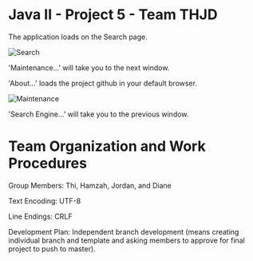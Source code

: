 # Java II - Project 5 - Team THJD
The application loads on the Search page.

![Search](https://i.imgur.com/cYvksLc.png)

'Maintenance...' will take you to the next window.

'About...' loads the project github in your default browser.

![Maintenance](https://i.imgur.com/4j76jSU.png)

'Search Engine...' will take you to the previous window.

# Team Organization and Work Procedures

Group Members: Thi, Hamzah, Jordan, and Diane

Text Encoding: UTF-8
    
Line Endings: CRLF
    
Development Plan: Independent branch development (means creating individual branch and template and asking members to approve for final project to push to master).
